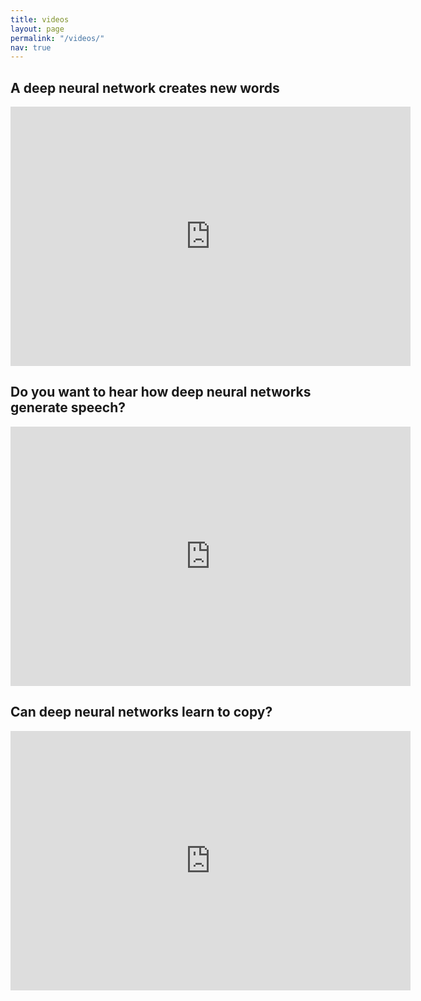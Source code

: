 ```yaml
---
title: videos
layout: page
permalink: "/videos/"
nav: true
---
```


## A deep neural network creates new words

<iframe width="640" height="415" src="https://youtube.com/embed/FuupduZw9Lw" frameborder="0" allowfullscreen></iframe>

## Do you want to hear how deep neural networks generate speech?

 <iframe width="640" height="415" src="https://youtube.com/embed/iXJHGVbEfuQ" frameborder="0" allowfullscreen></iframe>


## Can deep neural networks learn to copy?

 <iframe width="640" height="415" src="https://youtube.com/embed/YV6KBZWqJq4" frameborder="0" allowfullscreen></iframe>

 